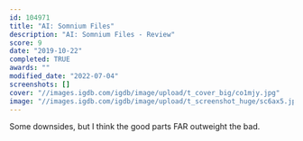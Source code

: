 ```yaml
---
id: 104971
title: "AI: Somnium Files"
description: "AI: Somnium Files - Review"
score: 9
date: "2019-10-22"
completed: TRUE
awards: ""
modified_date: "2022-07-04"
screenshots: []
cover: "//images.igdb.com/igdb/image/upload/t_cover_big/co1mjy.jpg"
image: "//images.igdb.com/igdb/image/upload/t_screenshot_huge/sc6ax5.jpg"
---
```

Some downsides, but I think the good parts FAR outweight the bad.